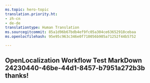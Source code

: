 ```yaml
---
ms.topic: hero-topic
translation.priority.ht:
- zh-cn
- de-de
translationtype: Human Translation
ms.sourcegitcommit: 85a1d96b67bdb4ef9fc05a304ce63652918cebaa
ms.openlocfilehash: 95e95c963c346e0f710056b905a71252f44b5752

---
```

## OpenLocalization Workflow Test MarkDown 24230440-46be-44d1-8457-b7951a272b3b thanks!



<!--HONumber=Jul16_HO3-->


